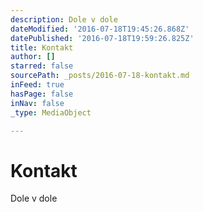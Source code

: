```yaml
---
description: Dole v dole
dateModified: '2016-07-18T19:45:26.868Z'
datePublished: '2016-07-18T19:59:26.825Z'
title: Kontakt
author: []
starred: false
sourcePath: _posts/2016-07-18-kontakt.md
inFeed: true
hasPage: false
inNav: false
_type: MediaObject

---
```

# Kontakt

Dole v dole